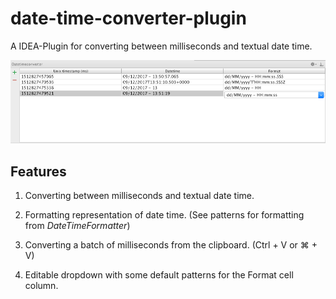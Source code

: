 # date-time-converter-plugin

A IDEA-Plugin for converting between milliseconds and textual date time.

![Screenshot](screenshot.png)

## Features

1. Converting between milliseconds and textual date time.

2. Formatting representation of date time. (See patterns for formatting from _DateTimeFormatter_)

3. Converting a batch of milliseconds from the clipboard. (Ctrl + V or &#8984; + V)

4. Editable dropdown with some default patterns for the Format cell column.
